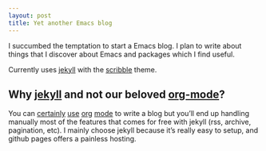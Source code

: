 ```yaml
---
layout: post
title: Yet another Emacs blog
---
```


I succumbed the temptation to start a Emacs blog. I plan to write
about things that I discover about Emacs and packages which I find
useful.

Currently uses [jekyll][] with the [scribble][] theme.

## Why [jekyll][] and not our beloved [org-mode][]?

You can [certainly][] [use][] [org][] [mode][] to write a blog but
you’ll end up handling manually most of the features that comes for
free with jekyll (rss, archive, pagination, etc).  I mainly choose
jekyll because it’s really easy to setup, and github pages offers a
painless hosting.

[certainly]: http://bzg.fr/blogging-from-emacs.html
[use]: http://sachachua.com/blog/2013/09/when-i-blog-with-emacs-and-when-i-blog-with-something-else/
[org]: http://endlessparentheses.com/how-i-blog-one-year-of-posts-in-a-single-org-file.html
[mode]: http://dashohoxha.fs.al/building-technical-blog-site-with-jekyll-and-emacs/

[scribble]: https://github.com/muan/scribble/
[jekyll]: http://jekyllrb.com/
[org-mode]: http://orgmode.org/
[ox-rss.el]: http://orgmode.org/cgit.cgi/org-mode.git/plain/contrib/lisp/ox-rss.el
